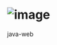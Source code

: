# ![image](https://user-images.githubusercontent.com/78089301/190299992-3d47f239-0b16-49b5-8656-239e22f3e7bd.png)
java-web
